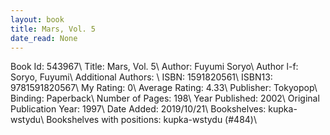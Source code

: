 ```yaml
---
layout: book
title: Mars, Vol. 5
date_read: None
---
```


Book Id: 543967\ 
Title: Mars, Vol. 5\ 
Author: Fuyumi Soryo\ 
Author l-f: Soryo, Fuyumi\ 
Additional Authors: \ 
ISBN: 1591820561\ 
ISBN13: 9781591820567\ 
My Rating: 0\ 
Average Rating: 4.33\ 
Publisher: Tokyopop\ 
Binding: Paperback\ 
Number of Pages: 198\ 
Year Published: 2002\ 
Original Publication Year: 1997\ 
Date Added: 2019/10/21\ 
Bookshelves: kupka-wstydu\ 
Bookshelves with positions: kupka-wstydu (#484)\ 

